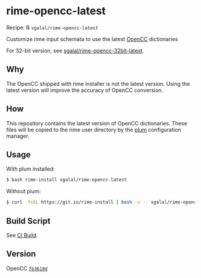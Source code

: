 # rime-opencc-latest

Recipe: ℞ `sgalal/rime-opencc-latest`

Customize rime input schemata to use the latest [OpenCC](https://github.com/BYVoid/OpenCC) dictionaries

For 32-bit version, see [sgalal/rime-opencc-32bit-latest](https://github.com/sgalal/rime-opencc-32bit-latest).

## Why

The OpenCC shipped with rime installer is not the latest version. Using the latest version will improve the accuracy of OpenCC conversion.

## How

This repository contains the latest version of OpenCC dictionaries. These files will be copied to the rime user directory by the [plum](https://github.com/rime/plum) configuration manager.

## Usage

With plum installed:

```sh
$ bash rime-install sgalal/rime-opencc-latest
```

Without plum:

```sh
$ curl -fsSL https://git.io/rime-install | bash -s -- sgalal/rime-opencc-latest
```

## Build Script

See [CI Build](https://ci.appveyor.com/project/chromezh/opencc).

## Version

OpenCC [`fb3618d`](https://github.com/BYVoid/OpenCC/commit/fb3618d29c494dc39d616b6351cd23dc0464133a)
